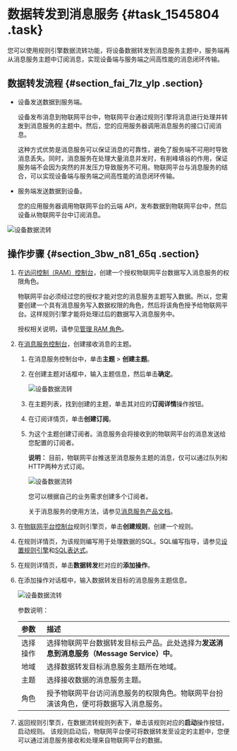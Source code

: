 # 数据转发到消息服务 {#task_1545804 .task}

您可以使用规则引擎数据流转功能，将设备数据转发到消息服务主题中，服务端再从消息服务主题中订阅消息，实现设备端与服务端之间高性能的消息闭环传输。

## 数据转发流程 {#section_fai_7lz_ylp .section}

-   设备发送数据到服务端。

    设备发布消息到物联网平台中，物联网平台通过规则引擎将消息进行处理并转发到消息服务的主题中。然后，您的应用服务器调用消息服务的接口订阅消息。

    这种方式优势是消息服务可以保证消息的可靠性，避免了服务端不可用时导致消息丢失。同时，消息服务在处理大量消息并发时，有削峰填谷的作用，保证服务端不会因为突然的并发压力导致服务不可用。物联网平台与消息服务的结合，可以实现设备端与服务端之间高性能的消息闭环传输。

-   服务端发送数据到设备。

    您的应用服务器调用物联网平台的云端 API，发布数据到物联网平台中，然后设备从物联网平台中订阅消息。


![设备数据流转](http://static-aliyun-doc.oss-cn-hangzhou.aliyuncs.com/assets/img/7548/15687048904797_zh-CN.png)

## 操作步骤 {#section_3bw_n81_65q .section}

1.  在[访问控制（RAM）控制台](https://ram.console.aliyun.com/)，创建一个授权物联网平台数据写入消息服务的权限角色。 

    物联网平台必须经过您的授权才能对您的消息服务主题写入数据。所以，您需要创建一个具有消息服务写入数据权限的角色，然后将该角色授予给物联网平台。这样规则引擎才能将处理过后的数据写入消息服务中。

    授权相关说明，请参见[管理 RAM 角色](https://www.alibabacloud.com/help/doc-detail/93691.htm)。

2.  在[消息服务控制台](https://mns.console.aliyun.com/)，创建接收消息的主题。 
    1.  在消息服务控制台中，单击**主题** \> **创建主题**。
    2.  在创建主题对话框中，输入主题信息，然后单击**确定**。 

        ![设备数据流转](http://static-aliyun-doc.oss-cn-hangzhou.aliyuncs.com/assets/img/7548/156870489033812_zh-CN.png)

    3.  在主题列表，找到创建的主题，单击其对应的**订阅详情**操作按钮。
    4.  在订阅详情页，单击**创建订阅**。
    5.  为这个主题创建订阅者。消息服务会将接收到的物联网平台的消息发送给您配置的订阅者。 

        **说明：** 目前，物联网平台推送至消息服务主题的消息，仅可以通过队列和HTTP两种方式订阅。

        ![设备数据流转](http://static-aliyun-doc.oss-cn-hangzhou.aliyuncs.com/assets/img/7548/156870489033815_zh-CN.png)

        您可以根据自己的业务需求创建多个订阅者。

        关于消息服务的使用方法，请参见[消息服务产品文档](https://www.alibabacloud.com/help/product/27412.htm)。

3.  在[物联网平台控制台](https://iot.console.aliyun.com/rule/)规则引擎页，单击**创建规则**，创建一个规则。
4.  在规则详情页，为该规则编写用于处理数据的SQL。SQL编写指导，请参见[设置规则引擎](intl.zh-CN/用户指南/规则引擎/数据流转/设置数据流转规则.md#)和[SQL表达式](intl.zh-CN/用户指南/规则引擎/数据流转/SQL表达式.md#)。
5.  在规则详情页，单击**数据转发**栏对应的**添加操作**。
6.  在添加操作对话框中，输入数据转发目标的消息服务主题信息。 

    ![设备数据流转](http://static-aliyun-doc.oss-cn-hangzhou.aliyuncs.com/assets/img/7548/15687048903029_zh-CN.png)

    参数说明：

    |参数|描述|
    |:-|:-|
    |选择操作|选择物联网平台数据转发目标云产品。此处选择为**发送消息到消息服务（Message Service）中**。|
    |地域|选择数据转发目标消息服务主题所在地域。|
    |主题|选择接收数据的消息服务主题。|
    |角色|授予物联网平台访问消息服务的权限角色。物联网平台扮演该角色，便可将数据写入消息服务。|

7.  返回规则引擎页，在数据流转规则列表下，单击该规则对应的**启动**操作按钮，启动规则。 该规则启动后，物联网平台便可将数据转发至设定的主题中，您便可以通过消息服务接收和处理来自物联网平台的数据。

